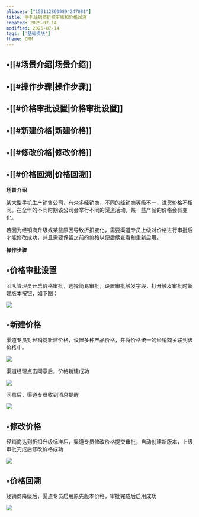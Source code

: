 ```yaml
---
aliases: ["1591128609894247081"]
title: 手机经销商折扣审核和价格回溯
created: 2025-07-14
modified: 2025-07-14
tags: ['基础模块']
theme: CRM
---
```


## •[[#场景介绍|场景介绍]]

## •[[#操作步骤|操作步骤]]

## ◦[[#价格审批设置|价格审批设置]]

## ◦[[#新建价格|新建价格]]

## ◦[[#修改价格|修改价格]]

## ◦[[#价格回溯|价格回溯]]

**场景介绍**

某大型手机生产销售公司，有众多经销商，不同的经销商等级不一，进货价格不相同。在全年的不同时期该公司会举行不同的渠道活动，某一些产品的价格会有变化。

若因为经销商升级或某些原因导致折扣变化，需要渠道专员上级对价格进行审批后才能修改成功，并且需要保留之前的价格以便后续查看和重新启用。

**操作步骤**

## ◦价格审批设置

团队管理员开启价格审批，选择简易审批，设置审批触发字段，打开触发审批时新建版本按钮，如下图：

![](8153d8b59fd7a4e2f7df80a7ba0de230.jpg)

## ◦新建价格

渠道专员对经销商新建价格，设置多种产品价格，并将价格统一的经销商关联到该价格中。

![](131b1300edf4c2030a81ab60091832a0.jpg)

渠道经理点击同意后，价格新建成功

![](cf9db4d0b357eb75e306425435416909.jpg)

同意后，渠道专员收到消息提醒

![](6549c9594916314ca8a0859d8b54f40b.jpg)

## ◦修改价格

经销商达到折扣升级标准后，渠道专员修改价格提交审批，自动创建新版本，上级审批完成后修改价格成功

![](302c9fa71ff68f23a8f9b11db94593f2.jpg)

## ◦价格回溯

经销商降级后，渠道专员启用原先版本价格，审批完成后启用成功

![](8f170ba294efd736177a3a70923e9a84.jpg)
